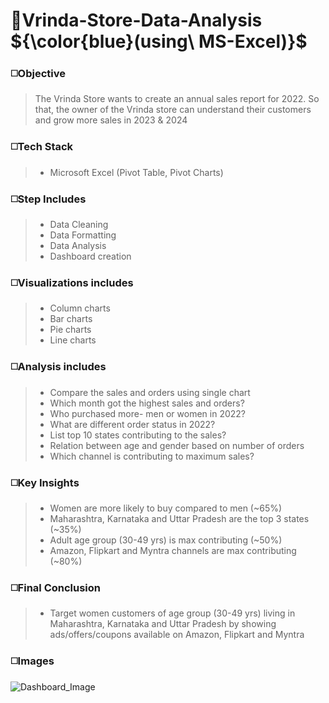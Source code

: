 # 🔳Vrinda-Store-Data-Analysis ${\color{blue}(using\ MS-Excel)}$

### ◻️Objective
> The Vrinda Store wants to create an annual sales report for 2022. So that, the owner of the Vrinda store can understand their customers and grow more sales in 2023 & 2024

### ◻️Tech Stack
>- Microsoft Excel (Pivot Table, Pivot Charts)

### ◻️Step Includes
>- Data Cleaning
>- Data Formatting
>- Data Analysis
>- Dashboard creation

### ◻️Visualizations includes
>- Column charts
>- Bar charts
>- Pie charts
>- Line charts

### ◻️Analysis includes
>- Compare the sales and orders using single chart
>- Which month got the highest sales and orders?
>- Who purchased more- men or women in 2022?
>- What are different order status in 2022?
>- List top 10 states contributing to the sales?
>- Relation between age and gender based on number of orders
>- Which channel is contributing to maximum sales?

### ◻️Key Insights
>- Women are more likely to buy compared to men (~65%)
>- Maharashtra, Karnataka and Uttar Pradesh are the top 3 states (~35%)
>- Adult age group (30-49 yrs) is max contributing (~50%)
>- Amazon, Flipkart and Myntra channels are max contributing (~80%)

### ◻️Final Conclusion
>- Target women customers of age group (30-49 yrs) living in Maharashtra, Karnataka and Uttar Pradesh by showing ads/offers/coupons available on Amazon, Flipkart and Myntra

### ◻️Images
![Dashboard_Image](https://github.com/user-attachments/assets/80d1d4fe-1d09-449a-95de-6303d7cc4ed8)

